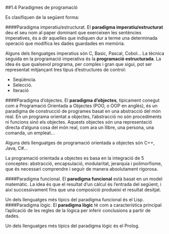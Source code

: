 ##1.4 Paradigmes de programació

Es clasifiquen de la següent forma:

####Paradigma imperatiu/estructurat.
El __paradigma imperatiu/estructurat__ deu el seu nom al paper dominant
que exerceixen les sentències imperatives, és a dir aquelles que indiquen
dur a terme una determinada operació que modifica les dades guardades en
memòria.

Alguns dels llenguatges imperatius són C, Basic, Pascal, Cobol...
La tècnica seguida en la programació imperativa és la __programació estructurada__.
La idea és que qualsevol programa, per complex i gran que sigui, pot ser
representat mitjançant tres tipus d’estructures de control:
* Seqüència.
* Selecció.
* Iteració

####Paradigma d’objectes.
El __paradigma d’objectes__, típicament conegut com a Programació Orientada
a Objectes (POO, o OOP en anglès), és un paradigma de construcció de
programes basat en una abstracció del món real. En un programa orientat
a objectes, l’abstracció no són procediments ni funcions sinó els objectes.
Aquests objectes són una representació directa d’alguna cosa del món real,
com ara un llibre, una persona, una comanda, un empleat...

Alguns dels llenguatges de programació orientada a objectes són C++, Java, C#...

La programació orientada a objectes es basa en la integració de 5 conceptes:
abstracció, encapsulació, modularitat, jerarquia i polimorfisme, que és necessari
comprendre i seguir de manera absolutament rigorosa.

####Paradigma funcional.
El __paradigma funcional__ està basat en un model matemàtic. La idea és que
el resultat d’un càlcul és l’entrada del següent, i així successivament fins que
una composició produeixi el resultat desitjat.

Un dels llenguatges més típics del paradigma funcional és el Lisp.
####Paradigma lògic.
El __paradigma lògic__ té com a característica principal l’aplicació de les regles
de la lògica per inferir conclusions a partir de dades.

Un dels llenguatges més típics del paradigma lògic és el Prolog.
